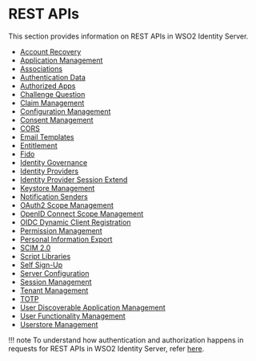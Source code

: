# REST APIs

This section provides information on REST APIs in WSO2 Identity Server. 

- [Account Recovery](../../apis/use-the-account-recovery-rest-apis)
- [Application Management](../../apis/application-rest-api)
    <!-- - [Approvals](../../apis/approvals-rest-api) -->
- [Associations](../../apis/association-rest-api)
- [Authentication Data](../../apis/authentication-data-api)
- [Authorized Apps](../../apis/authorized-apps-v2-rest-api)
- [Challenge Question](../../apis/challenge-rest-api)
- [Claim Management](../../apis/claim-management-rest-api)
- [Configuration Management](../../apis/use-the-configuration-management-rest-apis)
- [Consent Management](../../apis/use-the-consent-management-rest-apis)
- [CORS](../../apis/cors-rest-api)
- [Email Templates](../../apis/email-templates-rest-api)
- [Entitlement](../../apis/entitlement-with-rest-apis)
- [Fido](../../apis/fido-rest-api)
- [Identity Governance](../../apis/identity-governance-rest-api)
- [Identity Providers](../../apis/idp-rest-api)
- [Identity Provider Session Extend](../../apis/idp-session-extender-endpoint)
- [Keystore Management](../../apis/keystore-rest-api)
- [Notification Senders](../../apis/notification-sender-rest-api)
- [OAuth2 Scope Management](../../apis/oauth2-scope-management-rest-apis)
- [OpenID Connect Scope Management](../../apis/oidc-scope-management-rest-apis)
- [OIDC Dynamic Client Registration](../../apis/use-the-openid-connect-dynamic-client-registration-rest-apis)
- [Permission Management](../../apis/permission-management-rest-api)
- [Personal Information Export](../../apis/use-the-personal-information-export-rest-apis)
- [SCIM 2.0](../../apis/scim2-rest-apis)
- [Script Libraries](../../apis/script-library-rest-api)
- [Self Sign-Up](../../apis/use-the-self-sign-up-rest-apis)
- [Server Configuration](../../apis/configs-rest-api)
- [Session Management](../../apis/session-mgt-rest-api)
- [Tenant Management](../../apis/tenant-management-rest-api)
- [TOTP](../../apis/totp-rest-api)
- [User Discoverable Application Management](../../apis/user-discoverable-applications)
- [User Functionality Management](../../apis/user-functionality-mgt-rest-api)
- [Userstore Management](../../apis/userstore-rest-api)

!!! note
    To understand how authentication and authorization happens in requests for REST APIs in WSO2 Identity Server, refer 
    [here](../../apis/authenticate-and-authorize-rest-apis).
       
